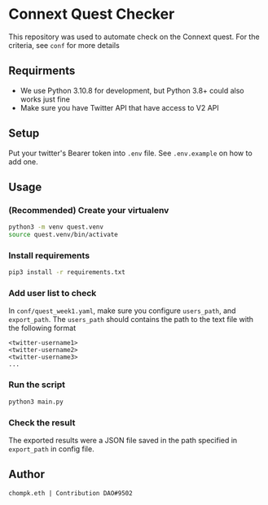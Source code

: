 # Connext Quest Checker
This repository was used to automate check on the Connext quest. For the criteria, see `conf` for more details

## Requirments
- We use Python 3.10.8 for development, but Python 3.8+ could also works just fine
- Make sure you have Twitter API that have access to V2 API

## Setup
Put your twitter's Bearer token into `.env` file. See `.env.example` on how to add one.

## Usage

### (Recommended) Create your virtualenv
```bash
python3 -m venv quest.venv
source quest.venv/bin/activate
```

### Install requirements
```bash
pip3 install -r requirements.txt
```

### Add user list to check
In `conf/quest_week1.yaml`, make sure you configure `users_path`, and `export_path`. The `users_path` should contains the path to the text file with the following format

```
<twitter-username1>
<twitter-username2>
<twitter-username3>
...
```

### Run the script
```bash
python3 main.py
```

### Check the result
The exported results were a JSON file saved in the path specified in `export_path` in config file.

## Author
`chompk.eth | Contribution DAO#9502`